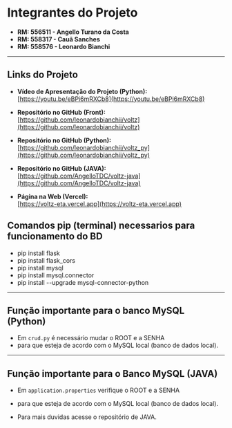 # Integrantes do Projeto

- **RM: 556511 - Angello Turano da Costa**  
- **RM: 558317 - Cauã Sanches**  
- **RM: 558576 - Leonardo Bianchi**  

---

## Links do Projeto

- **Vídeo de Apresentação do Projeto (Python):**  
  [https://youtu.be/eBPi6mRXCb8](https://youtu.be/eBPi6mRXCb8)

- **Repositório no GitHub (Front):**  
  [https://github.com/leonardobianchii/voltz](https://github.com/leonardobianchii/voltz)

- **Repositório no GitHub (Python):**  
  [https://github.com/leonardobianchii/voltz_py](https://github.com/leonardobianchii/voltz_py)

- **Repositório no GitHub (JAVA):**  
  [https://github.com/AngelloTDC/voltz-java](https://github.com/AngelloTDC/voltz-java)

- **Página na Web (Vercel):**  
  [https://voltz-eta.vercel.app](https://voltz-eta.vercel.app)

## Comandos pip (terminal) necessarios para funcionamento do BD
- pip install flask
- pip install flask_cors
- pip install mysql
- pip install mysql.connector
- pip install --upgrade mysql-connector-python
  
---

  ## Função importante para o banco MySQL (Python)

  - Em `crud.py` é necessário mudar o ROOT e a SENHA 
  - para que esteja de acordo com o MySQL local (banco de dados local).

  ---

  ## Função importante para o Banco MySQL (JAVA)

  - Em `application.properties` verifique o ROOT e a SENHA
  - para que esteja de acordo com o MySQL local (banco de dados local).

  - Para mais duvidas acesse o repositório de JAVA.
 

